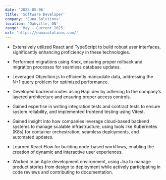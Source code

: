 ```yaml
---
date: '2025-05-06'
title: 'Software Developer'
company: 'Euna Solutions'
location: 'Oakville, ON'
range: 'May - Current 2025'
url: 'https://eunasolutions.com/'
---
```


- Extensively utilized React and TypeScript to build robust user interfaces, significantly enhancing proficiency in these technologies.

- Performed migrations using Knex, ensuring proper rollback and migration processes for seamless database updates.

- Leveraged Objection.js to efficiently manipulate data, addressing the N+1 query problem for optimized performance.

- Developed backend routes using Hapi.dev by adhering to the company’s layered architecture and ensuring proper access controls.

- Gained expertise in writing integration tests and contract tests to ensure system reliability, and implemented frontend testing using Vitest.

- Gained insight into how companies leverage cloud-based backend systems to manage scalable infrastructure, using tools like Kubernetes (K8s) for container orchestration, seamless deployments, and automated updates.

- Learned React Flow for building node-based workflows, enabling the creation of dynamic and interactive user experiences.

- Worked in an Agile development environment, using Jira to manage product stories from design to deployment while actively participating in code reviews and contributing to documentation.
